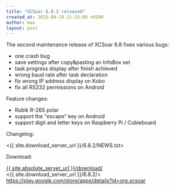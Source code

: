 ```yaml
---
title: "XCSoar 6.8.2 released"
created_at: 2015-09-19 21:24:09 +0200
author: max
layout: post
---
```


The second maintenance release of XCSoar 6.8 fixes various bugs:

* one crash bug
* save settings after copy&pasting an InfoBox set
* task progress display after finish achieved
* wrong baud rate after task declaration
* fix wrong IP address display on Kobo
* fix all RS232 permissions on Android

Feature changes:

* Rubik R-26S polar
* support the "escape" key on Android
* support digit and letter keys on Raspberry Pi / Cubieboard

Changelog:

  <{{ site.download_server_url }}/6.8.2/NEWS.txt>

Download:

 [{{ site.absolute_server_url }}/download/](/download/)  
 <{{ site.download_server_url }}/6.8.2/>  
 <https://play.google.com/store/apps/details?id=org.xcsoar>
